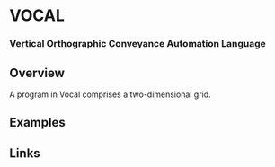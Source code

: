 # VOCAL

### Vertical Orthographic Conveyance Automation Language

## Overview

A program in Vocal comprises a two-dimensional grid.

## Examples

## Links